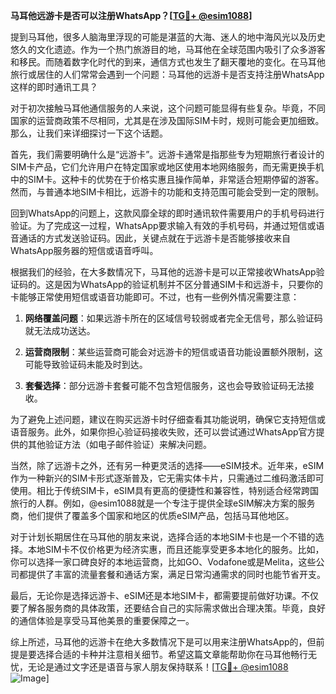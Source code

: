 **马耳他远游卡是否可以注册WhatsApp？[[TG💪+ @esim1088](https://t.me/s/esim1088)]**

提到马耳他，很多人脑海里浮现的可能是湛蓝的大海、迷人的地中海风光以及历史悠久的文化遗迹。作为一个热门旅游目的地，马耳他在全球范围内吸引了众多游客和移民。而随着数字化时代的到来，通信方式也发生了翻天覆地的变化。在马耳他旅行或居住的人们常常会遇到一个问题：马耳他的远游卡是否支持注册WhatsApp这样的即时通讯工具？

对于初次接触马耳他通信服务的人来说，这个问题可能显得有些复杂。毕竟，不同国家的运营商政策不尽相同，尤其是在涉及国际SIM卡时，规则可能会更加细致。那么，让我们来详细探讨一下这个话题。

首先，我们需要明确什么是“远游卡”。远游卡通常是指那些专为短期旅行者设计的SIM卡产品，它们允许用户在特定国家或地区使用本地网络服务，而无需更换手机中的SIM卡。这种卡的优势在于价格实惠且操作简单，非常适合短期停留的游客。然而，与普通本地SIM卡相比，远游卡的功能和支持范围可能会受到一定的限制。

回到WhatsApp的问题上，这款风靡全球的即时通讯软件需要用户的手机号码进行验证。为了完成这一过程，WhatsApp要求输入有效的手机号码，并通过短信或语音通话的方式发送验证码。因此，关键点就在于远游卡是否能够接收来自WhatsApp服务器的短信或语音呼叫。

根据我们的经验，在大多数情况下，马耳他的远游卡是可以正常接收WhatsApp验证码的。这是因为WhatsApp的验证机制并不区分普通SIM卡和远游卡，只要你的卡能够正常使用短信或语音功能即可。不过，也有一些例外情况需要注意：

1. **网络覆盖问题**：如果远游卡所在的区域信号较弱或者完全无信号，那么验证码就无法成功送达。
   
2. **运营商限制**：某些运营商可能会对远游卡的短信或语音功能设置额外限制，这可能导致验证码未能及时到达。
   
3. **套餐选择**：部分远游卡套餐可能不包含短信服务，这也会导致验证码无法接收。

为了避免上述问题，建议在购买远游卡时仔细查看其功能说明，确保它支持短信或语音服务。此外，如果你担心验证码接收失败，还可以尝试通过WhatsApp官方提供的其他验证方法（如电子邮件验证）来解决问题。

当然，除了远游卡之外，还有另一种更灵活的选择——eSIM技术。近年来，eSIM作为一种新兴的SIM卡形式逐渐普及，它无需实体卡片，只需通过二维码激活即可使用。相比于传统SIM卡，eSIM具有更高的便捷性和兼容性，特别适合经常跨国旅行的人群。例如，@esim1088就是一个专注于提供全球eSIM解决方案的服务商，他们提供了覆盖多个国家和地区的优质eSIM产品，包括马耳他地区。

对于计划长期居住在马耳他的朋友来说，选择合适的本地SIM卡也是一个不错的选择。本地SIM卡不仅价格更为经济实惠，而且还能享受更多本地化的服务。比如，你可以选择一家口碑良好的本地运营商，比如GO、Vodafone或是Melita，这些公司都提供了丰富的流量套餐和通话方案，满足日常沟通需求的同时也能节省开支。

最后，无论你是选择远游卡、eSIM还是本地SIM卡，都需要提前做好功课。不仅要了解各服务商的具体政策，还要结合自己的实际需求做出合理决策。毕竟，良好的通信体验是享受马耳他美景的重要保障之一。

综上所述，马耳他的远游卡在绝大多数情况下是可以用来注册WhatsApp的，但前提是要选择合适的卡种并注意相关细节。希望这篇文章能帮助你在马耳他畅行无忧，无论是通过文字还是语音与家人朋友保持联系！[[TG💪+ @esim1088](https://t.me/s/esim1088) ![Image](https://i.postimg.cc/4NQfJmqS/Snipaste-2025-05-13-00-14-12.png)]
